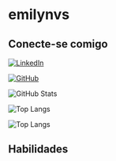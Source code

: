# emilynvs

## Conecte-se comigo
[![LinkedIn](https://img.shields.io/badge/LinkedIn-0077B5?style=for-the-badge&logo=linkedin)](www.linkedin.com/in/emily-neves-nascimento-17a2a7326)

[![GitHub](https://img.shields.io/badge/GitHub-100000?style=for-the-badge&logo=github&logoColor=white)](https://github.com/emilynvs)

![GitHub Stats](https://github-readme-stats.vercel.app/api?username=emilynvs&theme=transparent&bg_color=000&border_color=30A3DC&show_icons=true&icon_color=30A3DC&title_color=E94D5F&text_color=FFF)

![Top Langs](https://github-readme-stats-git-masterrstaa-rickstaa.vercel.app/api/top-langs/?username=emilynvs&bg_color=000&border_color=30A3DC&title_color=E94D5F&text_color=FFF)

![Top Langs](https://github-readme-stats-git-masterrstaa-rickstaa.vercel.app/api/top-langs/?username=emilynvs&layout=compact&bg_color=000&border_color=30A3DC&title_color=E94D5F&text_color=FFF)


## Habilidades